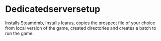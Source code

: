 # Dedicatedserversetup
Installs Steamdmb, Installs Icarus, copies the prospect file of your choice from local version of the game, created directories and creates a batch to run the game.
